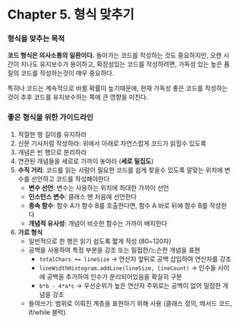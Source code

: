 # Chapter 5. 형식 맞추기

### 형식을 맞추는 목적

**코드 형식은 의사소통의 일환이다.** 돌아가는 코드를 작성하는 것도 중요하지만, 오랜 시간이 지나도 유지보수가 용이하고, 확장성있는 코드를 작성하려면, 가독성 있는 높은 품질의 코드를 작성하는것이 매우 중요하다.

특히나 코드는 계속적으로 바뀔 확률이 높기때문에, 현재 가독성 좋은 코드를 작성하는 것이 추후 코드를 유지보수하는 쪽에 큰 영향을 미친다.

### 좋은 형식을 위한 가이드라인

1. 적절한 행 길이를 유지하라
2. 신문 기사처럼 작성하라: 위에서 아래로 자연스럽게 코드가 읽힐수 있도록
3. 개념은 빈 행으로 분리하라
4. 연관된 개념들을 세로로 가까이 놓아라 (**세로 밀집도**)
5. **수직 거리**: 코드를 읽는 사람이 필요한 코드를 쉽게 찾을수 있도록 알맞는 위치에 변수를 선언하고 코드를 작성해야한다
   - **변수 선언**: 변수는 사용하는 위치에 최대한 가까이 선언
   - **인스턴스 변수**: 클래스 맨 처음에 선언한다
   - **종속 함수**: 함수 A가 함수 B를 호출한다면, 함수 A 바로 뒤에 함수 B를 작성한다
   - **개념적 유사성**: 개념이 비슷한 함수는 가까이 배치한다
6. **가로 형식**
   - 일반적으로 한 행은 읽기 쉽도록 짧게 작성 (80~120자)
   - 공백을 사용하여 특정 부분을 강조 또는 밀접한/느슨한 개념을 표현
     - `totalChars += lineSize` -> 연산자 앞뒤로 공백 삽입하여 연산자를 강조
     - `lineWidthHistogram.addLine(lineSize, lineCount)` -> 인수들 사이에 공백을 추가하여 인수가 분리되어있음을 확실히 구분
     - `b*b - 4*a*c` -> 우선순위가 높은 연산자 주위로는 공백이 없어 밀접한 개념을 강조
   - 들여쓰기: 범위로 이뤄진 계층을 표현하기 위해 사용 (클래스 정의, 메서드 코드, if/while 블럭)